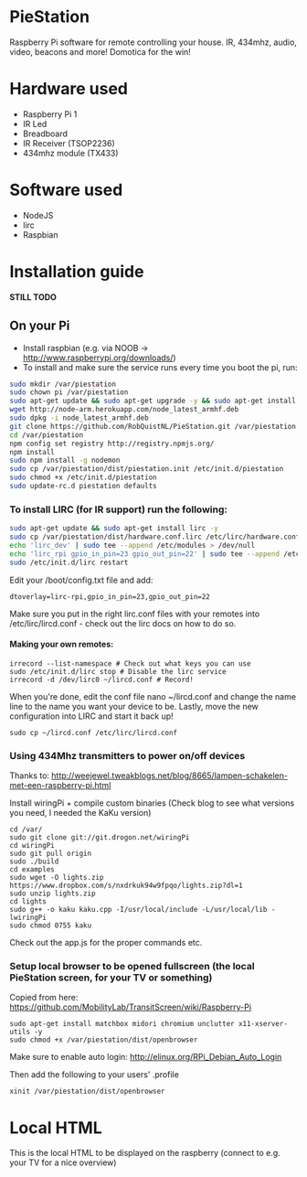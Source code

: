 # PieStation
Raspberry Pi software for remote controlling your house. IR, 434mhz, audio, video, beacons and more! Domotica for the win!

# Hardware used
- Raspberry Pi 1
- IR Led
- Breadboard
- IR Receiver (TSOP2236)
- 434mhz module (TX433)

# Software used
- NodeJS
- lirc
- Raspbian

# Installation guide

**STILL TODO**

## On your Pi
- Install raspbian (e.g. via NOOB -> http://www.raspberrypi.org/downloads/)
- To install and make sure the service runs every time you boot the pi, run:
```bash
sudo mkdir /var/piestation
sudo chown pi /var/piestation
sudo apt-get update && sudo apt-get upgrade -y && sudo apt-get install git -y
wget http://node-arm.herokuapp.com/node_latest_armhf.deb
sudo dpkg -i node_latest_armhf.deb
git clone https://github.com/RobQuistNL/PieStation.git /var/piestation
cd /var/piestation
npm config set registry http://registry.npmjs.org/
npm install
sudo npm install -g nodemon
sudo cp /var/piestation/dist/piestation.init /etc/init.d/piestation
sudo chmod +x /etc/init.d/piestation
sudo update-rc.d piestation defaults
```

### To install LIRC (for IR support) run the following:
```bash
sudo apt-get update && sudo apt-get install lirc -y
sudo cp /var/piestation/dist/hardware.conf.lirc /etc/lirc/hardware.conf
echo 'lirc_dev' | sudo tee --append /etc/modules > /dev/null
echo 'lirc_rpi gpio_in_pin=23 gpio_out_pin=22' | sudo tee --append /etc/modules > /dev/null
sudo /etc/init.d/lirc restart
```

Edit your /boot/config.txt file and add:
```
dtoverlay=lirc-rpi,gpio_in_pin=23,gpio_out_pin=22
```

Make sure you put in the right lirc.conf files with your remotes into /etc/lirc/lircd.conf - check out the lirc docs on how to do so.

#### Making your own remotes:
```
irrecord --list-namespace # Check out what keys you can use
sudo /etc/init.d/lirc stop # Disable the lirc service
irrecord -d /dev/lirc0 ~/lircd.conf # Record!
```

When you're done, edit the conf file nano ~/lircd.conf and change the name line to the name you want your device to be.
Lastly, move the new configuration into LIRC and start it back up!

```
sudo cp ~/lircd.conf /etc/lirc/lircd.conf
```

### Using 434Mhz transmitters to power on/off devices

Thanks to: http://weejewel.tweakblogs.net/blog/8665/lampen-schakelen-met-een-raspberry-pi.html

Install wiringPi + compile custom binaries (Check blog to see what versions you need, I needed the KaKu version)

```
cd /var/
sudo git clone git://git.drogon.net/wiringPi
cd wiringPi
sudo git pull origin
sudo ./build
cd examples
sudo wget -O lights.zip https://www.dropbox.com/s/nxdrkuk94w9fpqo/lights.zip?dl=1
sudo unzip lights.zip
cd lights
sudo g++ -o kaku kaku.cpp -I/usr/local/include -L/usr/local/lib -lwiringPi
sudo chmod 0755 kaku
```

Check out the app.js for the proper commands etc.

### Setup local browser to be opened fullscreen (the local PieStation screen, for your TV or something)

Copied from here: https://github.com/MobilityLab/TransitScreen/wiki/Raspberry-Pi

```
sudo apt-get install matchbox midori chromium unclutter x11-xserver-utils -y
sudo chmod +x /var/piestation/dist/openbrowser
```

Make sure to enable auto login:
http://elinux.org/RPi_Debian_Auto_Login

Then add the following to your users' .profile
```
xinit /var/piestation/dist/openbrowser
```

# Local HTML
This is the local HTML to be displayed on the raspberry (connect to e.g. your TV for a nice overview)